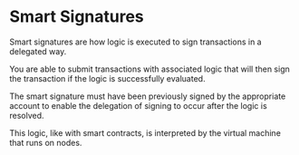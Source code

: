 # Smart Signatures

Smart signatures are how logic is executed to sign transactions in a delegated way.

You are able to submit transactions with associated logic that will then sign the transaction if the logic is successfully evaluated. 

The smart signature must have been previously signed by the appropriate account to enable the delegation of signing to occur after the logic is resolved. 

This logic, like with smart contracts, is interpreted by the virtual machine that runs on nodes.  